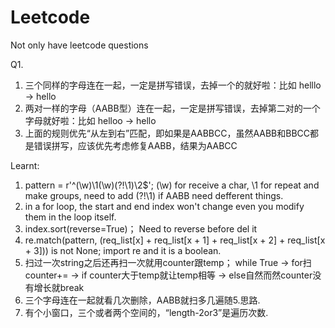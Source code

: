 # Leetcode
Not only have leetcode questions

Q1.
1. 三个同样的字母连在一起，一定是拼写错误，去掉一个的就好啦：比如 helllo -> hello
2. 两对一样的字母（AABB型）连在一起，一定是拼写错误，去掉第二对的一个字母就好啦：比如 helloo -> hello
3. 上面的规则优先“从左到右”匹配，即如果是AABBCC，虽然AABB和BBCC都是错误拼写，应该优先考虑修复AABB，结果为AABCC

Learnt:
1. pattern = r'^(\w)\1(\w)(?!\1)\2$';
   (\w) for receive a char, \1 for repeat and make groups, need to add (?!\1) if AABB need defferent things.
2. in a for loop, the start and end index won't change even you modify them in the loop itself.
3. index.sort(reverse=True)；
   Need to reverse before del it
4. re.match(pattern, (req_list[x] + req_list[x + 1] + req_list[x + 2] + req_list[x + 3])) is not None; import re and it is a boolean.
5. 扫过一次string之后还再扫一次就用counter跟temp；
   while True -> for扫 counter+= -> if counter大于temp就让temp相等 -> else自然而然counter没有增长就break
6. 三个字母连在一起就看几次删除，AABB就扫多几遍随5.思路.
7. 有个小窗口，三个或者两个空间的，“length-2or3”是遍历次数.
